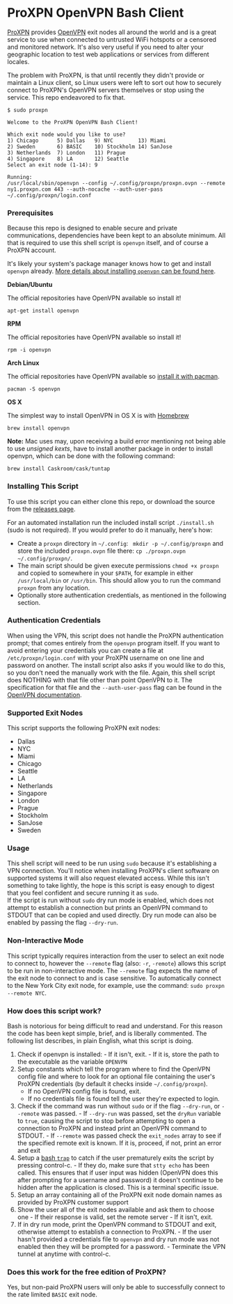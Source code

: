 # ProXPN OpenVPN Bash Client

[ProXPN](http://proxpn.com/) provides [OpenVPN](https://openvpn.net/) exit nodes all around the world and is a great service to use when connected to untrusted WiFi hotspots or a censored and monitored network. It's also very useful if you need to alter your geographic location to test web applications or services from different locales.

The problem with ProXPN, is that until recently they didn't provide or maintain a Linux client, so Linux users were left to sort out how to securely connect to ProXPN's OpenVPN servers themselves or stop using the service. This repo endeavored to fix that.

```
$ sudo proxpn

Welcome to the ProXPN OpenVPN Bash Client!

Which exit node would you like to use?
1) Chicago      5) Dallas   9) NYC        13) Miami
2) Sweden       6) BASIC    10) Stockholm 14) SanJose
3) Netherlands  7) London   11) Prague
4) Singapore    8) LA       12) Seattle
Select an exit node (1-14): 9

Running:
/usr/local/sbin/openvpn --config ~/.config/proxpn/proxpn.ovpn --remote ny1.proxpn.com 443 --auth-nocache --auth-user-pass ~/.config/proxpn/login.conf

```

### Prerequisites

Because this repo is designed to enable secure and private communications, dependencies have been kept to an absolute minimum. All that is required to use this shell script is `openvpn` itself, and of course a ProXPN account. 

It's likely your system's package manager knows how to get and install `openvpn` already. [More details about installing `openvpn` can be found here](https://openvpn.net/index.php/open-source/documentation/howto.html#install).

**Debian/Ubuntu**

The official repositories have OpenVPN available so install it!

```
apt-get install openvpn
```

**RPM**

The official repositories have OpenVPN available so install it!

```
rpm -i openvpn
```

**Arch Linux**

The official repositories have OpenVPN available so [install it with pacman](https://wiki.archlinux.org/index.php/OpenVPN#Install_OpenVPN).

```
pacman -S openvpn
```

**OS X**

The simplest way to install OpenVPN in OS X is with [Homebrew](http://brew.sh/)

```
brew install openvpn
```
**Note:** Mac uses may, upon receiving a build error mentioning not being able to use *unsigned kexts*, have to install another package in order to install openvpn, which can be done with the following command:
```
brew install Caskroom/cask/tuntap
```

### Installing This Script

To use this script you can either clone this repo, or download the source from the [releases page](https://github.com/MattSurabian/proxpn-bash-client/releases).

For an automated installation run the included install script `./install.sh` (sudo is not required). If you would prefer to do it manually, here's how:

 - Create a `proxpn` directory in `~/.config`: ` mkdir -p ~/.config/proxpn` and store the included `proxpn.ovpn` file there: `cp ./proxpn.ovpn ~/.config/proxpn/`. 
 - The main script should be given execute permissions `chmod +x proxpn` and copied to somewhere in your `$PATH`, for example in either `/usr/local/bin` or `/usr/bin`. This should allow you to run the command `proxpn` from any location.
 - Optionally store authentication credentials, as mentioned in the following section.

### Authentication Credentials

When using the VPN, this script does not handle the ProXPN authentication prompt; that comes entirely from the `openvpn` program itself. If you want to avoid entering your credentials you can create a file at `/etc/proxpn/login.conf` with your ProXPN username on one line and password on another. The install script also asks if you would like to do this, so you don't need the manually work with the file.  Again, this shell script does NOTHING with that file other than point OpenVPN to it. The specification for that file and the `--auth-user-pass` flag can be found in the [OpenVPN documentation](https://openvpn.net/index.php/open-source/documentation/manuals/65-openvpn-20x-manpage.html).

### Supported Exit Nodes

This script supports the following ProXPN exit nodes:
  - Dallas
  - NYC
  - Miami
  - Chicago
  - Seattle
  - LA
  - Netherlands
  - Singapore
  - London
  - Prague
  - Stockholm
  - SanJose
  - Sweden


### Usage

This shell script will need to be run using `sudo` because it's establishing a VPN connection. You'll notice when installing ProXPN's client software on supported systems it will also request elevated access. While this isn't something to take lightly, the hope is this script is easy enough to digest that you feel confident and secure running it as `sudo`.  
If the script is run without `sudo` dry run mode is enabled, which does not attempt to establish a connection but prints an OpenVPN command to STDOUT that can be copied and used directly. Dry run mode can also be enabled by passing the flag `--dry-run`.

### Non-Interactive Mode

This script typically requires interaction from the user to select an exit node to connect to, however the `--remote` flag (also: `-r`, `-remote`) allows this script to be run in non-interactive mode.
The `--remote` flag expects the name of the exit node to connect to and is case sensitive. To automatically connect to the New York City exit node, for example, use the command: `sudo proxpn --remote NYC`.

### How does this script work?

Bash is notorious for being difficult to read and understand. For this reason the code has been kept simple, brief, and is liberally commented. The following list describes, in plain English, what this script is doing.

  1. Check if openvpn is installed:
    - If it isn't, exit. 
    - If it is, store the path to the executable as the variable `OPENVPN`
  1. Setup constants which tell the program where to find the OpenVPN config file and where to look for an optional file containing the user's ProXPN credentials (by default it checks inside `~/.config/proxpn`).
      - If no OpenVPN config file is found, exit. 
      - If no credentials file is found tell the user they're expected to login.
  1. Check if the command was run without `sudo` or if the flag `--dry-run`, or `--remote` was passed. 
    - If `--dry-run` was passed, set the `dryRun` variable to `true`, causing the script to stop before attempting to open a connection to ProXPN and instead print an OpenVPN command to STDOUT.
    - If `--remote` was passed check the `exit_nodes` array to see if the specified remote exit is known. If it is, proceed, if not, print an error and exit
  1. Setup a [bash `trap`](http://tldp.org/LDP/Bash-Beginners-Guide/html/sect_12_02.html) to catch if the user prematurely exits the script by pressing control-c.
    - If they do, make sure that `stty echo` has been called. This ensures that if user input was hidden (OpenVPN does this after prompting for a username and password) it doesn't continue to be hidden after the application is closed. This is a terminal specific issue.
  1. Setup an array containing all of the ProXPN exit node domain names as provided by ProXPN customer support
  1. Show the user all of the exit nodes available and ask them to choose one
    - If their response is valid, set the remote server 
    - If it isn't, exit.
  1. If in dry run mode, print the OpenVPN command to STDOUT and exit, otherwise attempt to establish a connection to ProXPN.
    - If the user hasn't provided a credentials file to `openvpn` and dry run mode was not enabled then they will be prompted for a password.
    - Terminate the VPN tunnel at anytime with control-c.

### Does this work for the free edition of ProXPN?

Yes, but non-paid ProXPN users will only be able to successfully connect to the rate limited `BASIC` exit node.
